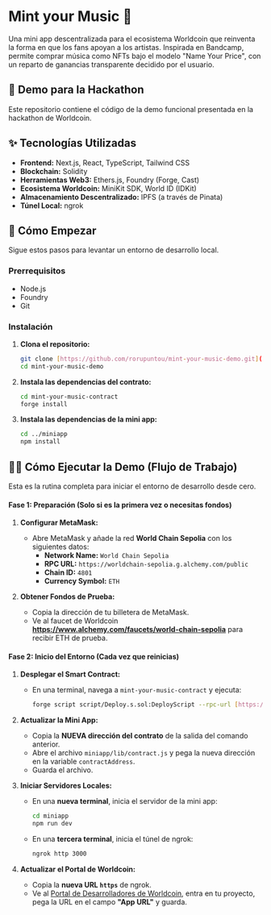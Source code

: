 # Mint your Music 🎵

Una mini app descentralizada para el ecosistema Worldcoin que reinventa la forma en que los fans apoyan a los artistas. Inspirada en Bandcamp, permite comprar música como NFTs bajo el modelo "Name Your Price", con un reparto de ganancias transparente decidido por el usuario.

## 🚀 Demo para la Hackathon

Este repositorio contiene el código de la demo funcional presentada en la hackathon de Worldcoin.

## ✨ Tecnologías Utilizadas

- **Frontend:** Next.js, React, TypeScript, Tailwind CSS
- **Blockchain:** Solidity
- **Herramientas Web3:** Ethers.js, Foundry (Forge, Cast)
- **Ecosistema Worldcoin:** MiniKit SDK, World ID (IDKit)
- **Almacenamiento Descentralizado:** IPFS (a través de Pinata)
- **Túnel Local:** ngrok

## 🏁 Cómo Empezar

Sigue estos pasos para levantar un entorno de desarrollo local.

### Prerrequisitos

- Node.js
- Foundry
- Git

### Instalación

1.  **Clona el repositorio:**
    ```sh
    git clone [https://github.com/rorupuntou/mint-your-music-demo.git](https://github.com/rorupuntou/mint-your-music-demo.git)
    cd mint-your-music-demo
    ```
2.  **Instala las dependencias del contrato:**
    ```sh
    cd mint-your-music-contract
    forge install
    ```
3.  **Instala las dependencias de la mini app:**
    ```sh
    cd ../miniapp
    npm install
    ```

## 🏃‍♂️ Cómo Ejecutar la Demo (Flujo de Trabajo)

Esta es la rutina completa para iniciar el entorno de desarrollo desde cero.

#### Fase 1: Preparación (Solo si es la primera vez o necesitas fondos)

1.  **Configurar MetaMask:**

    - Abre MetaMask y añade la red **World Chain Sepolia** con los siguientes datos:
      - **Network Name:** `World Chain Sepolia`
      - **RPC URL:** `https://worldchain-sepolia.g.alchemy.com/public`
      - **Chain ID:** `4801`
      - **Currency Symbol:** `ETH`

2.  **Obtener Fondos de Prueba:**
    - Copia la dirección de tu billetera de MetaMask.
    - Ve al faucet de Worldcoin **https://www.alchemy.com/faucets/world-chain-sepolia** para recibir ETH de prueba.

#### Fase 2: Inicio del Entorno (Cada vez que reinicias)

1.  **Desplegar el Smart Contract:**

    - En una terminal, navega a `mint-your-music-contract` y ejecuta:
      ```sh
      forge script script/Deploy.s.sol:DeployScript --rpc-url [https://worldchain-sepolia.g.alchemy.com/public](https://worldchain-sepolia.g.alchemy.com/public) --private-key TU_CLAVE_PRIVADA_DE_METAMASK --broadcast
      ```

2.  **Actualizar la Mini App:**

    - Copia la **NUEVA dirección del contrato** de la salida del comando anterior.
    - Abre el archivo `miniapp/lib/contract.js` y pega la nueva dirección en la variable `contractAddress`.
    - Guarda el archivo.

3.  **Iniciar Servidores Locales:**

    - En una **nueva terminal**, inicia el servidor de la mini app:
      ```sh
      cd miniapp
      npm run dev
      ```
    - En una **tercera terminal**, inicia el túnel de ngrok:
      ```sh
      ngrok http 3000
      ```

4.  **Actualizar el Portal de Worldcoin:**
    - Copia la **nueva URL `https`** de ngrok.
    - Ve al [Portal de Desarrolladores de Worldcoin](https://developer.worldcoin.org/), entra en tu proyecto, pega la URL en el campo **"App URL"** y guarda.
